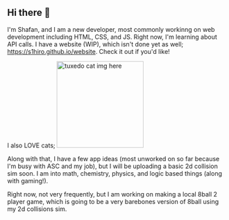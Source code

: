 ## Hi there 👋

I'm Shafan, and I am a new developer, most commonly workinng on web development including HTML, CSS, and JS. Right now, I'm learning about API calls.
I have a website (WIP), which isn't done yet as well; https://s1hiro.github.io/website. Check it out if you'd like!

I also LOVE cats;
<img src="https://github.com/user-attachments/assets/51b930d8-5665-42e2-af8c-696f84d11941" alt="tuxedo cat img here" width="200" height="200">

Along with that, I have a few app ideas (most unworked on so far because I'm  busy with ASC and my job), but I will be uploading a basic 2d collision sim soon.
I am into math, chemistry, physics, and logic based things (along with gaming!).

Right now, not very frequently, but I am working on making a local 8ball 2 player game, which is going to be a very barebones version of 8ball using my 2d collisions sim.
<!--
**s1hiro/s1hiro** is a ✨ _special_ ✨ repository because its `README.md` (this file) appears on your GitHub profile.

Here are some ideas to get you started:

- 🔭 I’m currently working on ...
- 🌱 I’m currently learning ...
- 👯 I’m looking to collaborate on ...
- 🤔 I’m looking for help with ...
- 💬 Ask me about ...!

- 📫 How to reach me: ...
- 😄 Pronouns: ...
- ⚡ Fun fact: ...
-->
